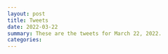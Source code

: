 ```yaml
---
layout: post
title: Tweets
date: 2022-03-22
summary: These are the tweets for March 22, 2022.
categories:
---
```


